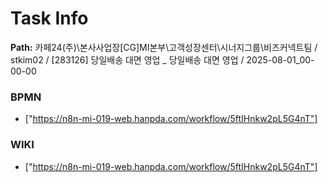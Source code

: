 # Task Info

**Path:** 카페24(주)\본사사업장\[CG]MI본부\고객성장센터\시너지그룹\비즈커넥트팀 / stkim02 / [283126] 당일배송 대면 영업 _ 당일배송 대면 영업 / 2025-08-01_00-00-00

### BPMN
- ["https://n8n-mi-019-web.hanpda.com/workflow/5ftIHnkw2pL5G4nT"]

### WIKI
- ["https://n8n-mi-019-web.hanpda.com/workflow/5ftIHnkw2pL5G4nT"]

